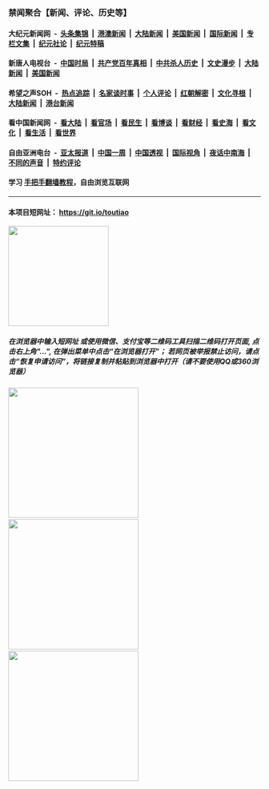 ### 禁闻聚合【新闻、评论、历史等】

#### 大纪元新闻网 &nbsp;-&nbsp; [头条集锦](indexes/E头条集锦.md?t=03101032) &nbsp;|&nbsp; [港澳新闻](indexes/E港澳新闻.md?t=03101032)  &nbsp;|&nbsp; [大陆新闻](indexes/E大陆新闻.md?t=03101032) &nbsp;|&nbsp; [美国新闻](indexes/E美国新闻.md?t=03101032) &nbsp;|&nbsp; [国际新闻](indexes/E国际新闻.md?t=03101032) &nbsp;|&nbsp; [专栏文集](indexes/E专栏文集.md?t=03101032) &nbsp;|&nbsp; [纪元社论](indexes/E纪元社论.md?t=03101032) &nbsp;|&nbsp; [纪元特稿](indexes/E纪元特稿.md?t=03101032) 

#### 新唐人电视台 &nbsp;-&nbsp; [中国时局](indexes/N中国时局.md?t=03101032) &nbsp;|&nbsp; [共产党百年真相](indexes/N共产党百年真相.md?t=03101032) &nbsp;|&nbsp; [中共杀人历史](indexes/N中共杀人历史.md?t=03101032) &nbsp;|&nbsp; [文史漫步](indexes/N文史漫步.md?t=03101032) &nbsp;|&nbsp; [大陆新闻](indexes/N大陆新闻.md?t=03101032) &nbsp;|&nbsp; [美国新闻](indexes/N美国新闻.md?t=03101032)

#### 希望之声SOH &nbsp;-&nbsp; [热点追踪](indexes/H热点追踪.md?t=03101032) &nbsp;|&nbsp; [名家谈时事](indexes/H名家谈时事.md?t=03101032) &nbsp;|&nbsp; [个人评论](indexes/H个人评论.md?t=03101032)  &nbsp;|&nbsp; [红朝解密](indexes/H红朝解密.md?t=03101032) &nbsp;|&nbsp; [文化寻根](indexes/H文化寻根.md?t=03101032) &nbsp;|&nbsp; [大陆新闻](indexes/H大陆新闻.md?t=03101032) &nbsp;|&nbsp; [港台新闻](indexes/H港台新闻.md?t=03101032)

#### 看中国新闻网 &nbsp;-&nbsp; [看大陆](indexes/S看大陆.md?t=03101032) &nbsp;|&nbsp; [看官场](indexes/S看官场.md?t=03101032) &nbsp;|&nbsp; [看民生](indexes/S看民生.md?t=03101032)  &nbsp;|&nbsp; [看博谈](indexes/S看博谈.md?t=03101032) &nbsp;|&nbsp; [看财经](indexes/S看财经.md?t=03101032) &nbsp;|&nbsp; [看史海](indexes/S看史海.md?t=03101032) &nbsp;|&nbsp; [看文化](indexes/S看文化.md?t=03101032) &nbsp;|&nbsp; [看生活](indexes/S看生活.md?t=03101032) &nbsp;|&nbsp; [看世界](indexes/S看世界.md?t=03101032)

#### 自由亚洲电台 &nbsp;-&nbsp; [亚太报道](indexes/R亚太报道.md?t=03101032) &nbsp;|&nbsp; [中国一周](indexes/R中国一周.md?t=03101032) &nbsp;|&nbsp; [中国透视](indexes/R中国透视.md?t=03101032)  &nbsp;|&nbsp; [国际视角](indexes/R国际视角.md?t=03101032) &nbsp;|&nbsp; [夜话中南海](indexes/R夜话中南海.md?t=03101032) &nbsp;|&nbsp; [不同的声音](indexes/R不同的声音.md?t=03101032) &nbsp;|&nbsp; [特约评论](indexes/R特约评论.md?t=03101032)

#### 学习 [手把手翻墙教程](https://github.com/gfw-breaker/guides/wiki)，自由浏览互联网

----

#### 本项目短网址： https://git.io/toutiao
<img src="https://raw.githubusercontent.com/gfw-breaker/banned-news/master/scripts/img/qr.png" width="200px"/>  

##### 在浏览器中输入短网址 或使用微信、支付宝等二维码工具扫描二维码打开页面, 点击右上角"...", 在弹出菜单中点击“在浏览器打开”； 若网页被举报禁止访问，请点击“恢复申请访问”，将链接复制并粘贴到浏览器中打开（请不要使用QQ或360浏览器）

<img src="https://raw.githubusercontent.com/gfw-breaker/banned-news/master/scripts/img/1.png" width="260px"/> &nbsp; <img src="https://raw.githubusercontent.com/gfw-breaker/banned-news/master/scripts/img/2.png" width="260px"/> &nbsp; <img src="https://raw.githubusercontent.com/gfw-breaker/banned-news/master/scripts/img/3.png" width="260px"/>
